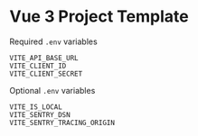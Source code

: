 # Vue 3 Project Template

Required `.env` variables

```
VITE_API_BASE_URL
VITE_CLIENT_ID
VITE_CLIENT_SECRET
```

Optional `.env` variables

```
VITE_IS_LOCAL
VITE_SENTRY_DSN
VITE_SENTRY_TRACING_ORIGIN
```
